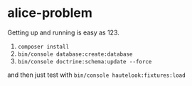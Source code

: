 alice-problem
=============

Getting up and running is easy as 123.

1. `composer install`
2. `bin/console database:create:database`
3. `bin/console doctrine:schema:update --force`

and then just test with `bin/console hautelook:fixtures:load`